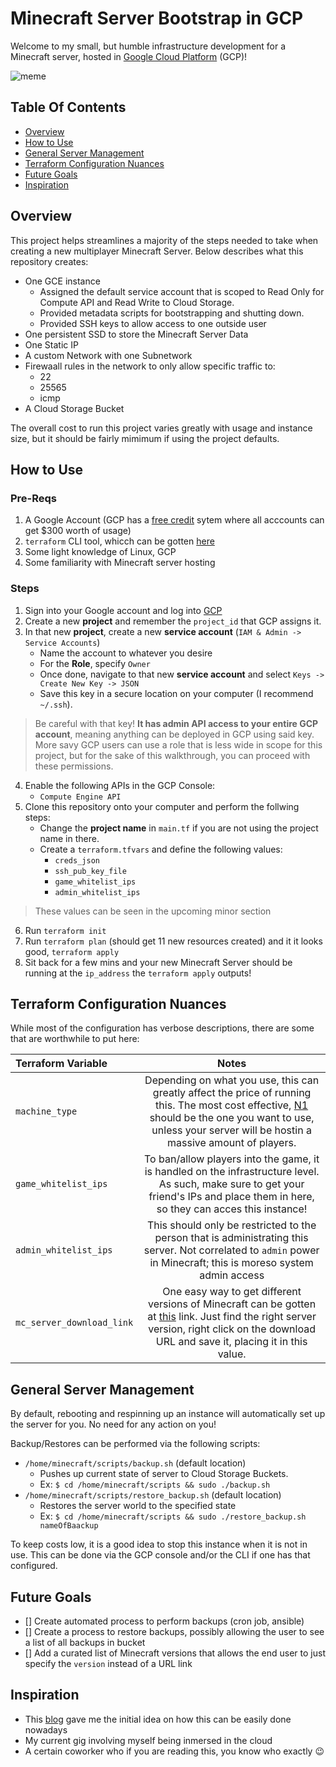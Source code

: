 # Minecraft Server Bootstrap in GCP
Welcome to my small, but humble infrastructure development for a Minecraft server, hosted in [Google Cloud Platform](https://console.cloud.google.com/) (GCP)!

![meme](https://gifimage.net/wp-content/uploads/2017/08/its-alive-gif-20.gif)

## Table Of Contents
- [Overview](#Overview)
- [How to Use](#How-to-Use)
- [General Server Management](#General-Server-Management)
- [Terraform Configuration Nuances](#Terraform-Configuration-Nuances)
- [Future Goals](#Future-Goals)
- [Inspiration](#Inspiration)

## Overview

This project helps streamlines a majority of the steps needed to take when creating a new multiplayer Minecraft Server. Below describes what this repository creates:
- One GCE instance
    - Assigned the default service account that is scoped to Read Only for Compute API and Read Write to Cloud Storage.
    - Provided metadata scripts for bootstrapping and shutting down.
    - Provided SSH keys to allow access to one outside user
- One persistent SSD to store the Minecraft Server Data
- One Static IP
- A custom Network with one Subnetwork
- Firewaall rules in the network to only allow specific traffic to:
    - 22
    - 25565
    - icmp
- A Cloud Storage Bucket

The overall cost to run this project varies greatly with usage and instance size, but it should be fairly mimimum if using the project defaults.

## How to Use

### Pre-Reqs

1. A Google Account (GCP has a [free credit](https://cloud.google.com/free/) sytem where all acccounts can get $300 worth of usage)
2. `terraform` CLI tool, whicch can be gotten [here](https://www.terraform.io/downloads.html)
3. Some light knowledge of Linux, GCP
4. Some familiarity with Minecraft server hosting

### Steps

1. Sign into your Google account and log into [GCP](https://console.cloud.google.com/)
2. Create a new __project__ and remember the `project_id` that GCP assigns it.
3. In that new __project__, create a new __service account__ (`IAM & Admin -> Service Accounts`)
    - Name the account to whatever you desire
    - For the __Role__, specify `Owner`
    - Once done, navigate to that new __service account__ and select `Keys -> Create New Key -> JSON`
    - Save this key in a secure location on your computer (I recommend `~/.ssh`).

> Be careful with that key! __It has admin API access to your entire GCP account__, meaning anything can be deployed in GCP using said key. More savy GCP users can use a role that is less wide in scope for this project, but for the sake of this walkthrough, you can proceed with these permissions.

4. Enable the following APIs in the GCP Console:
    - `Compute Engine API` 
5. Clone this repository onto your computer and perform the follwing steps:
    - Change the __project name__ in `main.tf` if you are not using the project name in there.
    - Create a `terraform.tfvars` and define the following values:
        - `creds_json`
        - `ssh_pub_key_file`
        - `game_whitelist_ips`
        - `admin_whitelist_ips`

> These values can be seen in the upcoming minor section

6. Run `terraform init`
7. Run `terraform plan` (should get 11 new resources created) and it it looks good, `terraform apply`
8. Sit back for a few mins and your new Minecraft Server should be running at the `ip_address` the `terraform apply` outputs!

## Terraform Configuration Nuances

While most of the configuration has verbose descriptions, there are some that are worthwhile to put here:

| Terraform Variable     | Notes        |
| :--------------------- | :----------: |
| `machine_type`         | Depending on what you use, this can greatly affect the price of running this. The most cost effective, [N1](https://cloud.google.com/compute/vm-instance-pricing#n1_predefined) should be the one you want to use, unless your server will be hostin a massive amount of players.
| `game_whitelist_ips`           | To ban/allow players into the game, it is handled on the infrastructure level. As such, make sure to get your friend's IPs and place them in here, so they can acces this instance! |
| `admin_whitelist_ips` | This should only be restricted to the person that is administrating this server. Not correlated to `admin` power in Minecraft; this is moreso system admin access |
| `mc_server_download_link` | One easy way to get different versions of Minecraft can be gotten at [this](https://mcversions.net/) link. Just find the right server version, right click on the download URL and save it, placing it in this value. |

## General Server Management

By default, rebooting and respinning up an instance will automatically set up the server for you. No need for any action on you!

Backup/Restores can be performed via the following scripts:
- `/home/minecraft/scripts/backup.sh` (default location)
    - Pushes up current state of server to Cloud Storage Buckets.
    - Ex: `$ cd /home/minecraft/scripts && sudo ./backup.sh`
- `/home/minecraft/scripts/restore_backup.sh` (default location)
    - Restores the server world to the specified state
    - Ex: `$ cd /home/minecraft/scripts && sudo ./restore_backup.sh nameOfBaackup`

To keep costs low, it is a good idea to stop this instance when it is not in use. This can be done via the GCP console and/or the CLI if one has that configured.

## Future Goals

- [] Create automated process to perform backups (cron job, ansible)
- [] Create a process to restore backups, possibly allowing the user to see a list of all backups in bucket
- [] Add a curated list of Minecraft versions that allows the end user to just specify the `version` instead of a URL link

## Inspiration

- This [blog](https://cloud.google.com/blog/products/it-ops/brick-by-brick-learn-gcp-by-setting-up-a-minecraft-server) gave me the initial idea on how this can be easily done nowadays
- My current gig involving myself being inmersed in the cloud
- A certain coworker who if you are reading this, you know who exactly :wink: